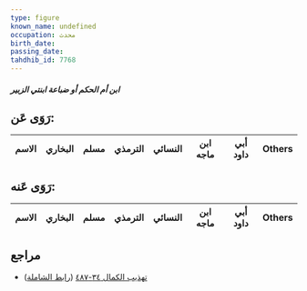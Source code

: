 ```yaml
---
type: figure
known_name: undefined
occupation: محدث
birth_date:
passing_date:
tahdhib_id: 7768
---
```

##### ابن أم الحكم أو ضباعة ابنتي الزبير

## رَوَى عَن:
| الاسم | البخاري | مسلم | الترمذي | النسائي | ابن ماجه | أبي داود | Others |
| ----- | ------- | ---- | ------- | ------- | -------- | -------- | ------ |
## رَوَى عَنه:
| الاسم | البخاري | مسلم | الترمذي | النسائي | ابن ماجه | أبي داود | Others |
| ----- | ------- | ---- | ------- | ------- | -------- | -------- | ------ |
## مراجع
- [تهذيب الكمال ٣٤-٤٨٧](obsidian://open?vault=Tahdhib-al-Kamal&file=Figures/٧٧٦٨-ابن%20أم%20الحكم%20أو%20ضباعة%20ابنتي%20الزبير) ([رابط الشاملة](https://shamela.ws/book/3722/18604))